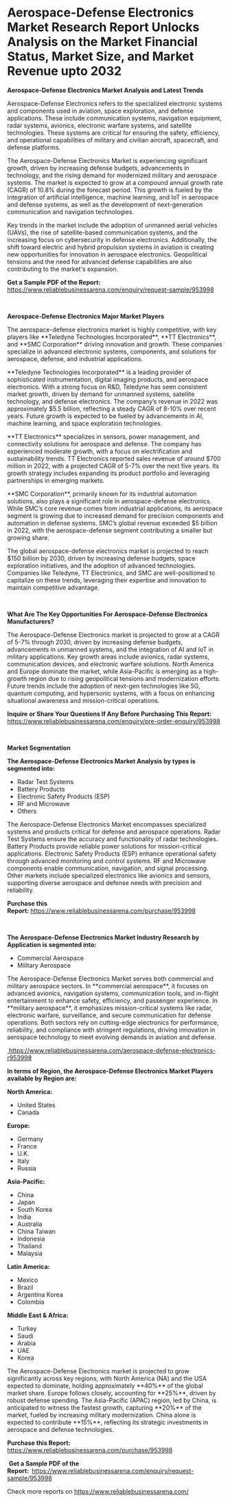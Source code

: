 <p><h1>Aerospace-Defense Electronics Market Research Report Unlocks Analysis on the Market Financial Status, Market Size, and Market Revenue upto 2032</h1></p><p><strong>Aerospace-Defense Electronics Market Analysis and Latest Trends</strong></p>
<p><p>Aerospace-Defense Electronics refers to the specialized electronic systems and components used in aviation, space exploration, and defense applications. These include communication systems, navigation equipment, radar systems, avionics, electronic warfare systems, and satellite technologies. These systems are critical for ensuring the safety, efficiency, and operational capabilities of military and civilian aircraft, spacecraft, and defense platforms.</p><p>The Aerospace-Defense Electronics Market is experiencing significant growth, driven by increasing defense budgets, advancements in technology, and the rising demand for modernized military and aerospace systems. The market is expected to grow at a compound annual growth rate (CAGR) of 10.8% during the forecast period. This growth is fueled by the integration of artificial intelligence, machine learning, and IoT in aerospace and defense systems, as well as the development of next-generation communication and navigation technologies.</p><p>Key trends in the market include the adoption of unmanned aerial vehicles (UAVs), the rise of satellite-based communication systems, and the increasing focus on cybersecurity in defense electronics. Additionally, the shift toward electric and hybrid propulsion systems in aviation is creating new opportunities for innovation in aerospace electronics. Geopolitical tensions and the need for advanced defense capabilities are also contributing to the market's expansion.</p></p>
<p><strong>Get a Sample PDF of the Report:&nbsp;</strong> <a href="https://www.reliablebusinessarena.com/enquiry/request-sample/953998?utm_campaign=1871&utm_medium=2&utm_source=Github&utm_content=ia&utm_term=23012025&utm_id=aerospace-defense-electronics">https://www.reliablebusinessarena.com/enquiry/request-sample/953998</a></p>
<p>&nbsp;</p>
<p><strong>Aerospace-Defense Electronics Major Market Players</strong></p>
<p><p>The aerospace-defense electronics market is highly competitive, with key players like **Teledyne Technologies Incorporated**, **TT Electronics**, and **SMC Corporation** driving innovation and growth. These companies specialize in advanced electronic systems, components, and solutions for aerospace, defense, and industrial applications.</p><p>**Teledyne Technologies Incorporated** is a leading provider of sophisticated instrumentation, digital imaging products, and aerospace electronics. With a strong focus on R&D, Teledyne has seen consistent market growth, driven by demand for unmanned systems, satellite technology, and defense electronics. The company’s revenue in 2022 was approximately $5.5 billion, reflecting a steady CAGR of 8-10% over recent years. Future growth is expected to be fueled by advancements in AI, machine learning, and space exploration technologies.</p><p>**TT Electronics** specializes in sensors, power management, and connectivity solutions for aerospace and defense. The company has experienced moderate growth, with a focus on electrification and sustainability trends. TT Electronics reported sales revenue of around $700 million in 2022, with a projected CAGR of 5-7% over the next five years. Its growth strategy includes expanding its product portfolio and leveraging partnerships in emerging markets.</p><p>**SMC Corporation**, primarily known for its industrial automation solutions, also plays a significant role in aerospace-defense electronics. While SMC’s core revenue comes from industrial applications, its aerospace segment is growing due to increased demand for precision components and automation in defense systems. SMC’s global revenue exceeded $5 billion in 2022, with the aerospace-defense segment contributing a smaller but growing share.</p><p>The global aerospace-defense electronics market is projected to reach $150 billion by 2030, driven by increasing defense budgets, space exploration initiatives, and the adoption of advanced technologies. Companies like Teledyne, TT Electronics, and SMC are well-positioned to capitalize on these trends, leveraging their expertise and innovation to maintain competitive advantage.</p></p>
<p>&nbsp;</p>
<p><strong>What Are The Key Opportunities For Aerospace-Defense Electronics Manufacturers?</strong></p>
<p><p>The Aerospace-Defense Electronics market is projected to grow at a CAGR of 5-7% through 2030, driven by increasing defense budgets, advancements in unmanned systems, and the integration of AI and IoT in military applications. Key growth areas include avionics, radar systems, communication devices, and electronic warfare solutions. North America and Europe dominate the market, while Asia-Pacific is emerging as a high-growth region due to rising geopolitical tensions and modernization efforts. Future trends include the adoption of next-gen technologies like 5G, quantum computing, and hypersonic systems, with a focus on enhancing situational awareness and mission-critical operations.</p></p>
<p><strong>Inquire or Share Your Questions If Any Before Purchasing This Report:</strong> <a href="https://www.reliablebusinessarena.com/enquiry/pre-order-enquiry/953998?utm_campaign=1871&utm_medium=2&utm_source=Github&utm_content=ia&utm_term=23012025&utm_id=aerospace-defense-electronics">https://www.reliablebusinessarena.com/enquiry/pre-order-enquiry/953998</a></p>
<p>&nbsp;</p>
<p><strong>Market Segmentation</strong></p>
<p><strong>The Aerospace-Defense Electronics Market Analysis by types is segmented into:</strong></p>
<p><ul><li>Radar Test Systems</li><li>​Battery Products</li><li>​Electronic Safety Products (ESP)</li><li>RF and Microwave</li><li>Others</li></ul></p>
<p><p>The Aerospace-Defense Electronics Market encompasses specialized systems and products critical for defense and aerospace operations. Radar Test Systems ensure the accuracy and functionality of radar technologies. Battery Products provide reliable power solutions for mission-critical applications. Electronic Safety Products (ESP) enhance operational safety through advanced monitoring and control systems. RF and Microwave components enable communication, navigation, and signal processing. Other markets include specialized electronics like avionics and sensors, supporting diverse aerospace and defense needs with precision and reliability.</p></p>
<p><strong>Purchase this Report:&nbsp;</strong><a href="https://www.reliablebusinessarena.com/purchase/953998?utm_campaign=1871&utm_medium=2&utm_source=Github&utm_content=ia&utm_term=23012025&utm_id=aerospace-defense-electronics">https://www.reliablebusinessarena.com/purchase/953998</a></p>
<p>&nbsp;</p>
<p><strong>The Aerospace-Defense Electronics Market Industry Research by Application is segmented into:</strong></p>
<p><ul><li>Commercial Aerospace</li><li>Military Aerospace</li></ul></p>
<p><p>The Aerospace-Defense Electronics Market serves both commercial and military aerospace sectors. In **commercial aerospace**, it focuses on advanced avionics, navigation systems, communication tools, and in-flight entertainment to enhance safety, efficiency, and passenger experience. In **military aerospace**, it emphasizes mission-critical systems like radar, electronic warfare, surveillance, and secure communication for defense operations. Both sectors rely on cutting-edge electronics for performance, reliability, and compliance with stringent regulations, driving innovation in aerospace technology to meet evolving demands in aviation and defense.</p></p>
<p><a href="https://www.reliablebusinessarena.com/aerospace-defense-electronics-r953998?utm_campaign=1871&utm_medium=2&utm_source=Github&utm_content=ia&utm_term=23012025&utm_id=aerospace-defense-electronics">&nbsp;https://www.reliablebusinessarena.com/aerospace-defense-electronics-r953998</a></p>
<p><strong>In terms of Region, the Aerospace-Defense Electronics Market Players available by Region are:</strong></p>
<p>
    <p> <strong> North America: </strong>
        <ul>
            <li>United States</li>
            <li>Canada</li>
        </ul>
        </p> 
    <p> <strong> Europe: </strong>
        <ul>
            <li>Germany</li>
            <li>France</li>
            <li>U.K.</li>
            <li>Italy</li>
            <li>Russia</li>
        </ul>
        </p> 
    <p> <strong> Asia-Pacific: </strong>
        <ul>
            <li>China</li>
            <li>Japan</li>
            <li>South Korea</li>
            <li>India</li>
            <li>Australia</li>
            <li>China Taiwan</li>
            <li>Indonesia</li>
            <li>Thailand</li>
            <li>Malaysia</li>
        </ul>
        </p> 
    <p> <strong> Latin America: </strong>
        <ul>
            <li>Mexico</li>
            <li>Brazil</li>
            <li>Argentina Korea</li>
            <li>Colombia</li>
        </ul>
        </p> 
    <p> <strong> Middle East & Africa: </strong>
        <ul>
            <li>Turkey</li>
            <li>Saudi</li>
            <li>Arabia</li>
            <li>UAE</li>
            <li>Korea</li>
        </ul>
    </p>
    </p>
<p><p>The Aerospace-Defense Electronics market is projected to grow significantly across key regions, with North America (NA) and the USA expected to dominate, holding approximately **40%** of the global market share. Europe follows closely, accounting for **25%**, driven by robust defense spending. The Asia-Pacific (APAC) region, led by China, is anticipated to witness the fastest growth, capturing **20%** of the market, fueled by increasing military modernization. China alone is expected to contribute **15%**, reflecting its strategic investments in aerospace and defense technologies.</p></p>
<p><strong>Purchase this Report: </strong><a href="https://www.reliablebusinessarena.com/purchase/953998?utm_campaign=1871&utm_medium=2&utm_source=Github&utm_content=ia&utm_term=23012025&utm_id=aerospace-defense-electronics">https://www.reliablebusinessarena.com/purchase/953998</a></p>
<p>&nbsp;<strong>Get a Sample PDF of the Report:&nbsp;&nbsp;</strong><a href="https://www.reliablebusinessarena.com/enquiry/request-sample/953998?utm_campaign=1871&utm_medium=2&utm_source=Github&utm_content=ia&utm_term=23012025&utm_id=aerospace-defense-electronics">https://www.reliablebusinessarena.com/enquiry/request-sample/953998</a></p>
<p><strong></strong></p>
<p>Check more reports on <a href="https://www.reliablebusinessarena.com/?utm_campaign=1871&utm_medium=2&utm_source=Github&utm_content=ia&utm_term=23012025&utm_id=aerospace-defense-electronics">https://www.reliablebusinessarena.com/</a></p>